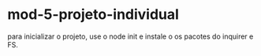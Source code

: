 # mod-5-projeto-individual
para inicializar o projeto, use o node init  e instale o os pacotes do inquirer e FS.
